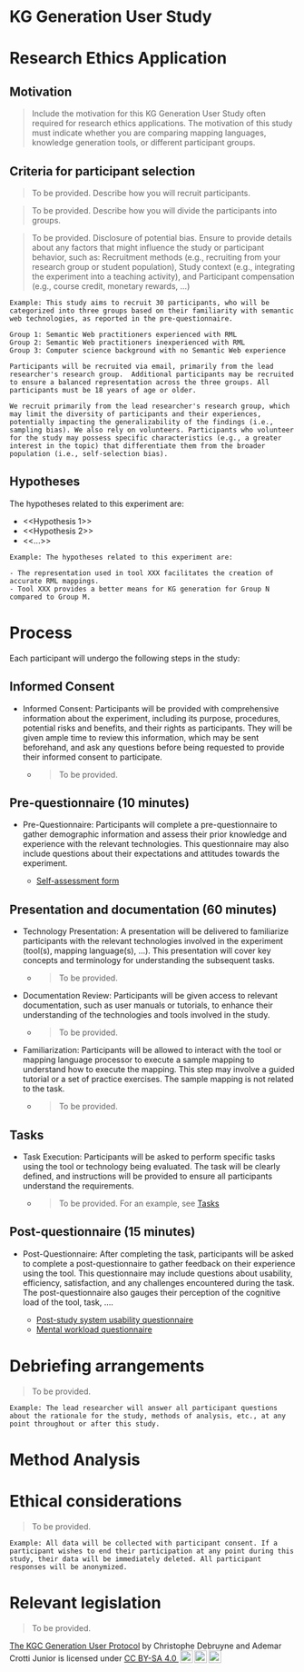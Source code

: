 # KG Generation User Study
# Research Ethics Application
## Motivation
> Include the motivation for this KG Generation User Study often required for research ethics applications. The motivation of this study must indicate whether you are comparing mapping languages, knowledge generation tools, or different participant groups.

## Criteria for participant selection
> To be provided. Describe how you will recruit participants.

> To be provided. Describe how you will divide the participants into groups.

> To be provided. Disclosure of potential bias. Ensure to provide details about any factors that might influence the study or participant behavior, such as: Recruitment methods (e.g., recruiting from your research group or student population),  Study context (e.g., integrating the experiment into a teaching activity), and Participant compensation (e.g., course credit, monetary rewards, ...)


```
Example: This study aims to recruit 30 participants, who will be categorized into three groups based on their familiarity with semantic web technologies, as reported in the pre-questionnaire.

Group 1: Semantic Web practitioners experienced with RML
Group 2: Semantic Web practitioners inexperienced with RML
Group 3: Computer science background with no Semantic Web experience

Participants will be recruited via email, primarily from the lead researcher's research group.  Additional participants may be recruited to ensure a balanced representation across the three groups. All participants must be 18 years of age or older.

We recruit primarily from the lead researcher's research group, which may limit the diversity of participants and their experiences, potentially impacting the generalizability of the findings (i.e., sampling bias). We also rely on volunteers. Participants who volunteer for the study may possess specific characteristics (e.g., a greater interest in the topic) that differentiate them from the broader population (i.e., self-selection bias).
```

## Hypotheses
The hypotheses related to this experiment are:

- <<Hypothesis 1>>
- <<Hypothesis 2>>
- <<...>>

```
Example: The hypotheses related to this experiment are:

- The representation used in tool XXX facilitates the creation of accurate RML mappings.
- Tool XXX provides a better means for KG generation for Group N compared to Group M.
```

# Process
Each participant will undergo the following steps in the study:

## Informed Consent
* Informed Consent: Participants will be provided with comprehensive information about the experiment, including its purpose, procedures, potential risks and benefits, and their rights as participants. They will be given ample time to review this information, which may be sent beforehand, and ask any questions before being requested to provide their informed consent to participate.

  * > To be provided. 

## Pre-questionnaire (10 minutes)
* Pre-Questionnaire: Participants will complete a pre-questionnaire to gather demographic information and assess their prior knowledge and experience with the relevant technologies. This questionnaire may also include questions about their expectations and attitudes towards the experiment. 

  * [Self-assessment form](./pre-questionnaire/self-assessment-questionnaire.md) 

## Presentation and documentation (60 minutes)
* Technology Presentation: A presentation will be delivered to familiarize participants with the relevant technologies involved in the experiment (tool(s), mapping language(s), …). This presentation will cover key concepts and terminology for understanding the subsequent tasks.

  * > To be provided. 

* Documentation Review: Participants will be given access to relevant documentation, such as user manuals or tutorials, to enhance their understanding of the technologies and tools involved in the study.

  * > To be provided. 

* Familiarization: Participants will be allowed to interact with the tool or mapping language processor to execute a sample mapping to understand how to execute the mapping. This step may involve a guided tutorial or a set of practice exercises. The sample mapping is not related to the task.

  * > To be provided. 

## Tasks
* Task Execution: Participants will be asked to perform specific tasks using the tool or technology being evaluated. The task will be clearly defined, and instructions will be provided to ensure all participants understand the requirements.

  * > To be provided. For an example, see [Tasks](./tasks/task.md) 

## Post-questionnaire (15 minutes)
* Post-Questionnaire: After completing the task, participants will be asked to complete a post-questionnaire to gather feedback on their experience using the tool. This questionnaire may include questions about usability, efficiency, satisfaction, and any challenges encountered during the task. The post-questionnaire also gauges their perception of the cognitive load of the tool, task, ….

  * [Post-study system usability questionnaire](./post-questionnaire/post-study-system-usability-questionnaire.md) 
  * [Mental workload questionnaire](./post-questionnaire/mental-workload.md) 


# Debriefing arrangements
> To be provided.

```
Example: The lead researcher will answer all participant questions about the rationale for the study, methods of analysis, etc., at any point throughout or after this study.
```

# Method Analysis

# Ethical considerations
> To be provided.

```
Example: All data will be collected with participant consent. If a participant wishes to end their participation at any point during this study, their data will be immediately deleted. All participant responses will be anonymized.
```

# Relevant legislation
> To be provided.

<p xmlns:cc="http://creativecommons.org/ns#" xmlns:dct="http://purl.org/dc/terms/"><a property="dct:title" rel="cc:attributionURL" href="https://github.com/chrdebru/kgc-user-study-protocol">The KGC Generation User Protocol</a> by <span property="cc:attributionName">Christophe Debruyne and Ademar Crotti Junior</span> is licensed under <a href="https://creativecommons.org/licenses/by-sa/4.0/?ref=chooser-v1" target="_blank" rel="license noopener noreferrer" style="display:inline-block;">CC BY-SA 4.0 <img style="height:22px!important;margin-left:3px;vertical-align:text-bottom;" src="https://mirrors.creativecommons.org/presskit/icons/cc.svg?ref=chooser-v1" alt=""><img style="height:22px!important;margin-left:3px;vertical-align:text-bottom;" src="https://mirrors.creativecommons.org/presskit/icons/by.svg?ref=chooser-v1" alt=""><img style="height:22px!important;margin-left:3px;vertical-align:text-bottom;" src="https://mirrors.creativecommons.org/presskit/icons/sa.svg?ref=chooser-v1" alt=""></a></p>